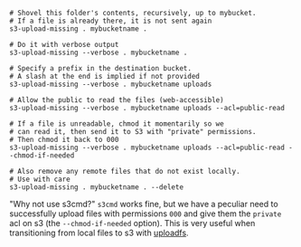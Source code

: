 ```
# Shovel this folder's contents, recursively, up to mybucket.
# If a file is already there, it is not sent again
s3-upload-missing . mybucketname .

# Do it with verbose output
s3-upload-missing --verbose . mybucketname .

# Specify a prefix in the destination bucket.
# A slash at the end is implied if not provided
s3-upload-missing --verbose . mybucketname uploads

# Allow the public to read the files (web-accessible)
s3-upload-missing --verbose . mybucketname uploads --acl=public-read

# If a file is unreadable, chmod it momentarily so we
# can read it, then send it to S3 with "private" permissions.
# Then chmod it back to 000
s3-upload-missing --verbose . mybucketname uploads --acl=public-read --chmod-if-needed

# Also remove any remote files that do not exist locally.
# Use with care
s3-upload-missing . mybucketname . --delete
```

"Why not use s3cmd?" `s3cmd` works fine, but we have a peculiar need to successfully upload files with permissions `000` and give them the `private` acl on s3 (the `--chmod-if-needed` option). This is very useful when transitioning from local files to s3 with [uploadfs](https://www.npmjs.com/package/uploadfs).

